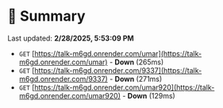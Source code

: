 # 📖 Summary
Last updated: **2/28/2025, 5:53:09 PM**

- `GET` [https://talk-m6gd.onrender.com/umar](https://talk-m6gd.onrender.com/umar) - **Down** (265ms)
- `GET` [https://talk-m6gd.onrender.com/9337](https://talk-m6gd.onrender.com/9337) - **Down** (271ms)
- `GET` [https://talk-m6gd.onrender.com/umar920](https://talk-m6gd.onrender.com/umar920) - **Down** (129ms)
